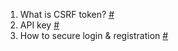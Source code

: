 1. What is CSRF token? [#](https://portswigger.net/web-security/csrf/tokens)
2. API key [#](https://www.quora.com/What-is-an-API-key-and-why-is-it-so-important)
3. How to secure login & registration [#](https://security.stackexchange.com/questions/33585/what-do-i-need-to-do-to-secure-log-in-and-registration-for-my-website)
